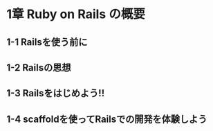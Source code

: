 # 1章 Ruby on Rails の概要


## 1-1 Railsを使う前に


## 1-2 Railsの思想


## 1-3 Railsをはじめよう!!


## 1-4 scaffoldを使ってRailsでの開発を体験しよう

